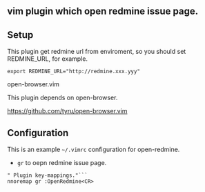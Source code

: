 ## vim plugin which open redmine issue page.

## Setup

This plugin get redmine url from enviroment, so you should set REDMINE_URL, for example.

    export REDMINE_URL="http://redmine.xxx.yyy"


open-browser.vim

This plugin depends on open-browser.

https://github.com/tyru/open-browser.vim

## Configuration

This is an example `~/.vimrc` configuration for open-redmine.

  * `gr` to oepn redmine issue page.

```vim
" Plugin key-mappings."```
nnoremap gr :OpenRedmine<CR>

